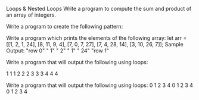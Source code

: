 Loops & Nested Loops
Write a program to compute the sum and product of an array of integers.

Write a program to create the following pattern:

Write a program which prints the elements of the following array: let arr = [[1, 2, 1, 24], [8, 11, 9, 4], [7, 0, 7, 27], [7, 4, 28, 14], [3, 10, 26, 7]]; Sample Output: "row 0" " 1" " 2" " 1" " 24" "row 1"

Write a program that will output the following using loops:

1 1 1 2 2 2 3 3 3 4 4 4

Write a program that will output the following using loops:
0 1 2 3 4 0 1 2 3 4 0 1 2 3 4
